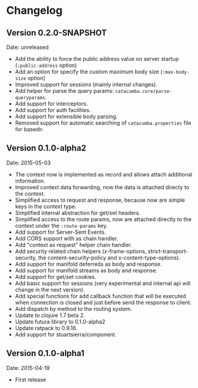 # Changelog #

## Version 0.2.0-SNAPSHOT ##

Date: unreleased

- Add the ability to force the public address value on server startup (`:public-address` option)
- Add an option for specify the custom maximum body size (`:max-body-size` option)
- Improved support for sessions (mainly internal changes).
- Add helper for parse the query params: `catacumba.core/parse-queryparams`.
- Add support for interceptors.
- Add support for auth facilities.
- Add support for extensible body parsing.
- Removed support for automatic searching of `catacumba.properties` file for basedir.


## Version 0.1.0-alpha2 ##

Date: 2015-05-03

- The context now is implemented as record and allows attach additional information.
- Improved context data forwarding, now the data is attached directy to the context.
- Simplified access to request and response, because now are simple keys in the context type.
- Simplified internal abstraction for get/set headers.
- Simplified access to the route params, now are attached directly to the context under
  the `:route-params` key.
- Add support for Server-Sent Events.
- Add CORS support with as chain handler.
- Add "context as request" helper chain handler.
- Add security related chain helpers (x-frame-options, strict-transport-security,
  the content-security-policy and x-content-type-options).
- Add support for manifold deferreds as body and response.
- Add support for manifold streams as body and response.
- Add support for get/set cookies.
- Add basic support for sessions (very experimental and internal api will change
  in the next version).
- Add special functions for add callback function that will be executed when
  connection is closed and just before send the response to client.
- Add dispatch by method to the routing system.
- Update to clojure 1.7 beta 2.
- Update futura library to 0.1.0-alpha2
- Update ratpack to 0.9.16.
- Add support for stuartsierra/component.


## Version 0.1.0-alpha1 ##

Date: 2015-04-19

- First release
